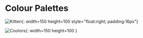 # Colour Palettes

![Kitten](/media/2018/08/kitten.jpg){: width=150 height=100 style="float:right; padding:16px"}




![Coolors](https://coolors.co/000000-14213d-fca311-e5e5e5-ffffff){: width=150 height=100 }
